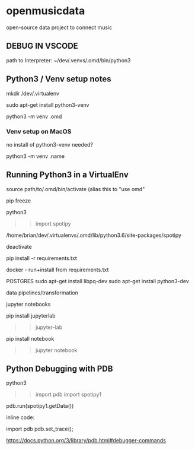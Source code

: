 # openmusicdata
open-source data project to connect music


## DEBUG IN VSCODE

path to Interpreter:
~/dev/.venvs/.omd/bin/python3

## Python3 / Venv setup notes

mkdir /dev/.virtualenv

sudo apt-get install python3-venv

python3 -m venv .omd


### Venv setup on MacOS

no install of python3-venv needed?

python3 -m venv .name

## Running Python3 in a VirtualEnv

source path/to/.omd/bin/activate
(alias this to "use omd"

pip freeze


python3
>> import spotipy


/home/brian/dev/.virtualenvs/.omd/lib/python3.6/site-packages/spotipy

deactivate

pip install -r requirements.txt

docker - run+install from requirements.txt


POSTGRES
sudo apt-get install libpq-dev
sudo apt-get install python3-dev




data pipelines/transformation

jupyter notebooks

pip install jupyterlab
>> jupyter-lab

pip install notebook
>> jupyter notebook

## Python Debugging with PDB

python3
>> import pdb
>> import spotipy1

pdb.run(spotipy1.getData())

inline code:

import pdb
pdb.set_trace();

https://docs.python.org/3/library/pdb.html#debugger-commands

